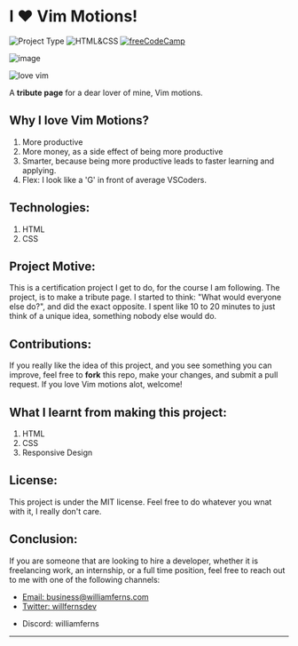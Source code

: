 # I ❤️ Vim Motions!

![Project Type](https://img.shields.io/badge/Project_Type:-Tribute_Page-purple)
![HTML&CSS](https://img.shields.io/badge/HTML-CSS-blue)
[![freeCodeCamp](https://img.shields.io/badge/freeCodeCamp-Responsive_Web_Design_Course-red)](https://freecodecamp.com/learn)

![image](https://github.com/WilliamFerns1/I-love-vim-motions/assets/141557971/77cf7163-1ac4-41cf-841d-451f44c7998d)

![love vim](https://github.com/WilliamFerns1/I-love-vim-motions/assets/141557971/acc550c5-d6a7-4284-abe3-dc50b72aefeb)

A **tribute page** for a dear lover of mine, Vim motions.

## Why I love Vim Motions?
1. More productive
2. More money, as a side effect of being more productive
3. Smarter, because being more productive leads to faster learning and applying.
4. Flex: I look like a 'G' in front of average VSCoders.

## Technologies:
1. HTML
2. CSS

## Project Motive:
This is a certification project I get to do, for the course I am following. The project, is to make a tribute page. I started to think: "What would everyone else do?", and did the exact opposite. I spent like 10 to 20 minutes to just think of a unique idea, something nobody else would do. 

## Contributions:
If you really like the idea of this project, and you see something you can improve, feel free to **fork** this repo, make your changes, and submit a pull request. If you love Vim motions alot, welcome!

## What I learnt from making this project:
1. HTML
2. CSS
3. Responsive Design

## License:
This project is under the MIT license. Feel free to do whatever you wnat with it, I really don't care.

## Conclusion:
If you are someone that are looking to hire a developer, whether it is freelancing work, an internship, or a full time position, feel free to reach out to me with one of the following channels: 

<ul>
  <li>
    <a target="_blank" href="mailto:business@williamferns.com">Email: business@williamferns.com</a>
  </li>
  <li>
    <a target="_blank" href="https://twitter.com/willfernsdev">Twitter: willfernsdev</a>  
  </li>
  <li>
    <p>Discord: williamferns</p>
  </li>
</ul>

---
